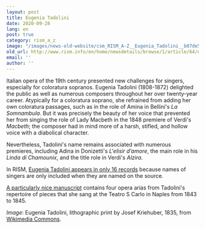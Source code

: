 ```yaml
---
layout: post
title: Eugenia Tadolini
date: 2020-09-28
lang: en
post: true
category: rism_a_z
image: "/images/news-old-website/csm_RISM_A-Z__Eugenia_Tadolini__b07de51394.jpg"
old_url: http://www.rism.info/en/home/newsdetails/browse/1/article/64/eugenia-tadolini.html
email: ''
author: ''
---
```


Italian opera of the 19th century presented new challenges for singers, especially for coloratura sopranos. Eugenia Tadolini (1808-1872) delighted the public as well as numerous composers throughout her over twenty-year career. Atypically for a coloratura soprano, she refrained from adding her own coloratura passages, such as in the role of Amina in Bellini's _La Somnambula_. But it was precisely the beauty of her voice that prevented her from singing the role of Lady Macbeth in the 1848 premiere of Verdi's _Macbeth_; the composer had in mind more of a harsh, stifled, and hollow voice with a diabolical character.   

Nevertheless, Tadolini's name remains associated with numerous premieres, including Adina in Donizetti's _L'elisir d’amore_, the main role in his _Linda di Chamounix_, and the title role in Verdi's _Alzira_.   

In RISM, [Eugenia Tadolini appears in only 16 records](https://opac.rism.info/search?View=rism&q=Tadolini+Eugenia) because names of singers are only included when they are named on the source.   

[A particularly nice manuscript](https://opac.rism.info/search?id=450065335&View=rism) contains four opera arias from Tadolini's repertoire of pieces that she sang at the Teatro S Carlo in Naples from 1843 to 1845.&nbsp;   


_Image_: Eugenia Tadolini, lithographic print by Josef Kriehuber, 1835, from [Wikimedia Commons](https://de.wikipedia.org/wiki/Datei:Eugenia_Tadolini.jpg).

&nbsp;
